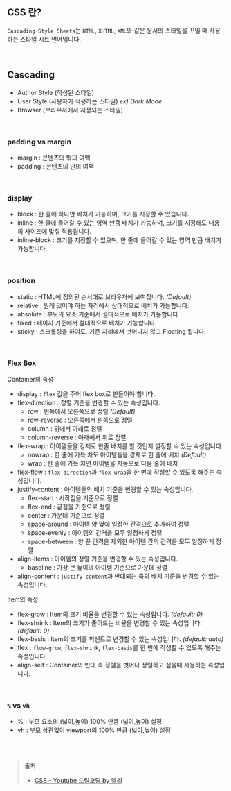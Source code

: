 ## CSS 란?

`Cascading Style Sheets`는 `HTML`, `XHTML`, `XML`와 같은 문서의 스타일을 꾸밀 때 사용하는 스타일 시트 언어입니다.

<br />


## Cascading
- Author Style (작성된 스타일)
- User Style (사용자가 적용하는 스타일) _ex) Dark Mode_
- Browser (브라우저에서 지정되는 스타일)

<br />


### padding vs margin
- margin : 콘텐츠의 밖의 여백
- padding : 콘텐츠의 안의 여백

<br />


### display
- block : 한 줄에 하나만 배치가 가능하며, 크기를 지정할 수 있습니다.
- inline : 한 줄에 들어갈 수 있는 영역 만큼 배치가 가능하며, 크기를 지정해도 내용의 사이즈에 맞춰 적용됩니다.
- inline-block : 크기를 지정할 수 있으며, 한 줄에 들어갈 수 있는 영역 만큼 배치가 가능합니다.

<br />


### position
- static : HTML에 정의된 순서대로 브라우저에 보여집니다. _(Default)_
- relative : 원래 있어야 하는 자리에서 상대적으로 배치가 가능합니다.
- absolute : 부모의 요소 기준에서 절대적으로 배치가 가능합니다. 
- fixed : 페이지 기준에서 절대적으로 배치가 가능합니다.
- sticky : 스크롤링을 하여도, 기존 자리에서 벗어나지 않고 Floating 됩니다.

<br />


### Flex Box
Container의 속성
- display : `flex` 값을 주어 flex box로 만들어야 합니다.
- flex-direction : 정렬 기준을 변경할 수 있는 속성입니다.
  - row : 왼쪽에서 오른쪽으로 정렬 _(Default)_
  - row-reverse : 오른쪽에서 왼쪽으로 정렬
  - column : 위에서 아래로 정렬
  - column-reverse : 아래에서 위로 정렬
- flex-wrap : 아이템들을 강제로 한줄 배치를 할 것인지 설정할 수 있는 속성입니다.
  - nowrap : 한 줄에 가득 차도 아이템들을 강제로 한 줄에 배치 _(Default)_
  - wrap : 한 줄에 가득 차면 아이템을 자동으로 다음 줄에 배치
- flex-flow : `flex-direction`과 `flex-wrap`을 한 번에 작성할 수 있도록 해주는 속성입니다.
- justify-content : 아이템들의 배치 기준을 변경할 수 있는 속성입니다.
  - flex-start : 시작점을 기준으로 정렬
  - flex-end : 끝점을 기준으로 정렬
  - center : 가운데 기준으로 정렬
  - space-around : 아이템 양 옆에 일정한 간격으로 추가하여 정렬
  - space-evenly : 아이템의 간격을 모두 일정하게 정렬
  - space-between : 양 끝 간격을 제외한 아이템 간의 간격을 모두 일정하게 정렬
- align-items : 아이템의 정렬 기준을 변경할 수 있는 속성입니다.
  - baseline : 가장 큰 높이의 아이템 기준으로 가운데 정렬
- align-content : `justify-content`과 반대되는 축의 배치 기준을 변경할 수 있는 속성입니다.

Item의 속성
- flex-grow : Item의 크기 비율을 변경할 수 있는 속성입니다. _(default: 0)_
- flex-shrink : Item의 크기가 줄어드는 비율을 변경할 수 있는 속성입니다. _(default: 0)_
- flex-basis : Item의 크기를 퍼센트로 변경할 수 있는 속성입니다. _(default: auto)_
- flex : `flow-grow`, `flex-shrink`, `flex-basis`를 한 번에 작성할 수 있도록 해주는 속성입니다.
- align-self : Container의 반대 축 정렬을 벗어나 정렬하고 싶을때 사용하는 속성입니다.

<br />


### `%` vs `vh`
- % : 부모 요소의 (넓이,높이) 100% 만큼 (넓이,높이) 설정
- vh : 부모 상관없이 viewport의 100% 만큼 (넓이,높이) 설정

<br />
<br />


> **출처**
>
> - [CSS - Youtube 드림코딩 by 엘리](https://www.youtube.com/watch?v=gGebK7lWnCk&list=PLv2d7VI9OotQ1F92Jp9Ce7ovHEsuRQB3Y&index=8)
>
